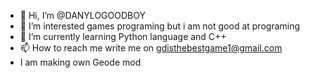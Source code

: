 - 👋 Hi, I’m @DANYLOGOODBOY
- 👀 I’m interested games programing but i am not good at programing 
- 🌱 I’m currently learning Python language and C++
- 📫 How to reach me write me on gdisthebestgame1@gmail.com
- I am making own Geode mod
<!---
DANYLOGOODBOY/DANYLOGOODBOY is a ✨ special ✨ repository because its `README.md` (this file) appears on your GitHub profile.
You can click the Preview link to take a look at your changes.
--->
